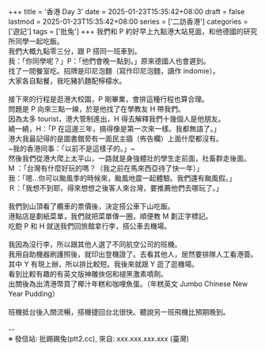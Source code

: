 +++
title = '香港 Day 3'
date = 2025-01-23T15:35:42+08:00
draft = false
lastmod = 2025-01-23T15:35:42+08:00
series = ['二訪香港']
categories = ['遊記']
tags = ['批兔']
+++
我們和 P 約好早上九點港大站見面，和他德國的研究所同學一起吃飯。<br>
我們大概九點零三分，跟 P 搭同一班車到。<br>
我：「你同學呢？」P：「他們會晚一點到。」原來德國人也會遲到。<br>
找了一間餐室吃。招牌是印尼泡麵（寫作印尼泡麵，讀作 indomie）。<br>
大家各自點餐，我吃豬扒麵配檸檬水。<br>
<br>
接下來的行程是逛港大校園，P 剛畢業，會排這種行程也算合理。<br>
問題是 P 向來三點一線，於是他找了在學教友 H 帶我們。<br>
因為太多 tourist，港大管制進出，H 得去解釋我們十幾個人是他朋友。<br>
繞一繞，H：「P 在這邊三年，搞得像是第一次來一樣。我都無語了。」<br>
港大我最記得的是圖書館旁有一面民主牆（佈告欄）上面什麼都沒有。<br>
~我的香港同事：「以前不是這樣子的。」~<br>
然後我們從港大爬上太平山，一路就是身強體壯的學生走前面，社畜群走後面。<br>
M ：「台灣有什麼好玩的嗎？（我之前在馬來西亞待了快一年）」<br>
我：「嗯…你可以颱風季的時候來，颱風地震一起體驗。我們還有颱風假。」<br>
Ｒ：「我想不到耶，得來想想之後客人來台灣，要推薦他們去哪玩了。」<br>
<br>
我們到山頂看了纜車的票價後，決定搭公車下山吃飯。<br>
港點店是劃紙菜單，我們就把菜單傳一圈，順便教 M 劃正字標記。<br>
吃飽 P 和 H 就送我們回旅館拿行李，搭公車去機場。<br>
<br>
我因為沒行李，所以跟其他人選了不同航空公司的班機。<br>
我用自助機器刷護照後，就印出登機證了。去看其他人，居然要排隊人工看港簽。<br>
其中 Y 有現上辦，所以排比較短。我後來就跟 Y 逛了逛機場。<br>
看到比較有趣的有英文版神雕俠侶和褪黑激素噴劑。<br>
出關後為出清港幣買了椰汁年糕和咖哩魚蛋。（年糕英文 Jumbo Chinese New Year Pudding）<br>
<br>
班機抵台後入關流暢，搭機捷回台北很快。聽說另一班飛機比預期晚到。<br>
<br>
--<br>
※ 發信站: 批踢踢兔(ptt2.cc), 來自: xxx.xxx.xxx.xxx (臺灣)<br>
